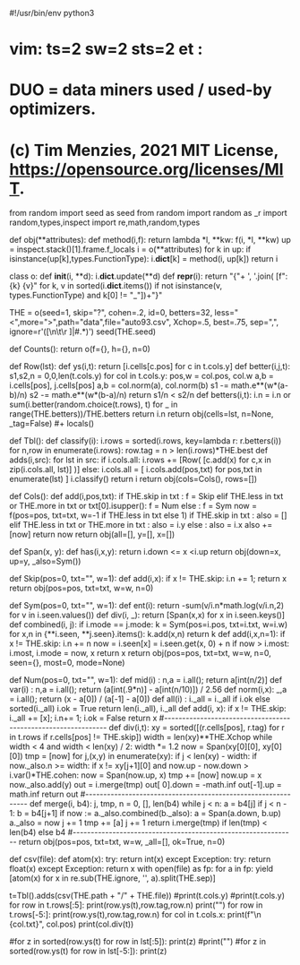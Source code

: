 #!/usr/bin/env python3
# vim: ts=2 sw=2 sts=2 et :
# DUO = data miners used / used-by optimizers.
# (c) Tim Menzies, 2021 MIT License, https://opensource.org/licenses/MIT.
from random import seed as seed
from random import random as _r
import random,types,inspect
import re,math,random,types

def obj(**attributes):
  def method(i,f): return lambda *l, **kw: f(i, *l, **kw)
  up = inspect.stack()[1].frame.f_locals
  i  = o(**attributes)
  for k in up: 
    if isinstance(up[k],types.FunctionType): 
      i.__dict__[k] = method(i, up[k])
  return i

class o:
  def __init__(i, **d): i.__dict__.update(**d)
  def __repr__(i): return "{"+ ', '.join(
      [f":{k} {v}" for k, v in sorted(i.__dict__.items()) 
       if  not isinstance(v, types.FunctionType) and k[0] != "_"])+"}"

THE = o(seed=1, skip="?", cohen=.2, id=0, betters=32,
        less="<",more=">",path="data",file="auto93.csv",
        Xchop=.5, best=.75, sep=",", ignore=r'([\n\t\r ]|#.*)')
seed(THE.seed)

def Counts(): 
  return o(f={}, h={}, n=0)

def Row(lst): 
  def ys(i,t): return [i.cells[c.pos] for c in t.cols.y]
  def better(i,j,t):
    s1,s2,n = 0,0,len(t.cols.y)
    for col in t.cols.y:
      pos,w = col.pos, col.w
      a,b   = i.cells[pos], j.cells[pos]
      a,b   = col.norm(a), col.norm(b)
      s1   -= math.e**(w*(a-b)/n)
      s2   -= math.e**(w*(b-a)/n)
    return s1/n < s2/n
  def betters(i,t):
    i.n = i.n or sum(i.better(random.choice(t.rows), t) 
                     for _ in range(THE.betters))/THE.betters
    return i.n
  return obj(cells=lst, n=None, _tag=False) #+ locals()

def Tbl(): 
  def classify(i):
    i.rows = sorted(i.rows, key=lambda r: r.betters(i))
    for n,row in enumerate(i.rows):
      row.tag = n > len(i.rows)*THE.best 
  def adds(i,src):
    for lst in src:
      if i.cols.all: 
        i.rows += [Row( [c.add(x) for c,x in zip(i.cols.all, lst)] )]
      else: 
        i.cols.all = [ i.cols.add(pos,txt) for pos,txt in enumerate(lst) ]
    i.classify()
    return i
  return obj(cols=Cols(), rows=[])

def Cols(): 
  def add(i,pos,txt):
    if   THE.skip in txt                                       : f = Skip
    elif THE.less in txt or THE.more in txt or txt[0].isupper(): f = Num
    else                                                       : f = Sym
    now = f(pos=pos, txt=txt, w=-1 if THE.less in txt else 1)
    if   THE.skip in txt                                       : also = []
    elif THE.less in txt or THE.more in txt                    : also = i.y
    else                                                       : also = i.x
    also  += [now]
    return now
  return obj(all=[], y=[], x=[])

def Span(x, y):
  def has(i,x,y): return i.down <= x <i.up
  return obj(down=x, up=y, _also=Sym())

def Skip(pos=0, txt="", w=1):
  def add(i,x): 
    if x != THE.skip: i.n += 1; return x
  return obj(pos=pos, txt=txt, w=w, n=0) 

def Sym(pos=0, txt="", w=1):
  def ent(i): return -sum(v/i.n*math.log(v/i.n,2) for v in i.seen.values())
  def div(i, _): return [Span(x,x) for x in i.seen.keys()]
  def combined(i, j):
    if i.mode == j.mode:
      k = Sym(pos=i.pos, txt=i.txt, w=i.w)
      for x,n in {**i.seen, **j.seen}.items(): k.add(x,n)
      return k
  def add(i,x,n=1): 
    if x != THE.skip: 
      i.n += n
      now = i.seen[x] = i.seen.get(x, 0) + n
      if now > i.most: i.most, i.mode = now, x
    return x
  return obj(pos=pos, txt=txt, w=w, n=0, seen={}, most=0, mode=None)

def Num(pos=0, txt="", w=1):
  def mid(i)   : n,a = i.all(); return a[int(n/2)]
  def var(i)   : n,a = i.all(); return (a[int(.9*n)] - a[int(n/10)]) / 2.56
  def norm(i,x): _,a = i.all(); return (x - a[0]) / (a[-1] - a[0])
  def all(i)   : 
    i._all = i._all if i.ok else sorted(i._all)
    i.ok = True
    return len(i._all), i._all
  def add(i, x): 
    if x != THE.skip:
      i._all += [x]; i.n+= 1; i.ok = False
    return x
  #--------------------------------------------------------------
  def div(i,t): 
    xy = sorted([(r.cells[pos], r.tag) for r in t.rows 
                if r.cells[pos] != THE.skip])
    width = len(xy)**THE.Xchop
    while width < 4 and width < len(xy) / 2: width *= 1.2
    now = Span(xy[0][0], xy[0][0])
    tmp = [now]
    for j,(x,y) in enumerate(xy):
      if j < len(xy) - width:
        if now._also.n >= width:
          if x != xy[j+1][0] and now.up - now.down > i.var()*THE.cohen:
            now  = Span(now.up, x)
            tmp += [now]
      now.up = x
      now._also.add(y)
    out = i.merge(tmp)
    out[ 0].down = -math.inf
    out[-1].up   =  math.inf
    return out
  #--------------------------------------------------------------
  def merge(i, b4):
    j, tmp, n = 0, [], len(b4)
    while j < n:
      a = b4[j]
      if j < n - 1:
        b  = b4[j+1]
        if now := a._also.combined(b._also):
          a = Span(a.down, b.up)
          a._also = now
          j += 1
      tmp += [a]
      j   += 1
    return i.merge(tmp) if len(tmp) < len(b4) else b4
  #--------------------------------------------------------------
  return obj(pos=pos, txt=txt, w=w, _all=[], ok=True, n=0)

def csv(file):
  def atom(x):
    try: return int(x)
    except Exception:
      try: return float(x)
      except Exception: return x
  with open(file) as fp:
    for a in fp: 
      yield [atom(x) for x in re.sub(THE.ignore, '', a).split(THE.sep)]

t=Tbl().adds(csv(THE.path + "/" + THE.file))
#print(t.cols.y)
#print(t.cols.y)
for row in t.rows[:5]: print(row.ys(t),row.tag,row.n)
print("")
for row in t.rows[-5:]: print(row.ys(t),row.tag,row.n)
for col in t.cols.x: 
  print(f"\n {col.txt}", col.pos)
  print(col.div(t))

  #for z in sorted(row.ys(t) for row in lst[:5]): print(z)
#print("")
#for z in sorted(row.ys(t) for row in lst[-5:]): print(z)



```
